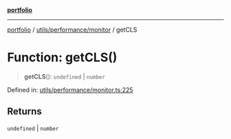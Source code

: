 [**portfolio**](../../../../README.md)

***

[portfolio](../../../../modules.md) / [utils/performance/monitor](../README.md) / getCLS

# Function: getCLS()

> **getCLS**(): `undefined` \| `number`

Defined in: [utils/performance/monitor.ts:225](https://github.com/tnorlund/Portfolio/blob/ca898a59e393128effd13e7124ea86b6d84ce087/portfolio/utils/performance/monitor.ts#L225)

## Returns

`undefined` \| `number`
